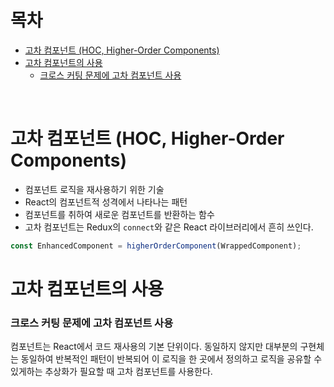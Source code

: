 # 목차

- [고차 컴포넌트 (HOC, Higher-Order Components)](#고차-컴포넌트-hoc-higher-order-components)
- [고차 컴포넌트의 사용](#고차-컴포넌트의-사용)
  - [크로스 커팅 문제에 고차 컴포넌트 사용](#크로스-커팅-문제에-고차-컴포넌트-사용)

<br>

# 고차 컴포넌트 (HOC, Higher-Order Components)

- 컴포넌트 로직을 재사용하기 위한 기술
- React의 컴포넌트적 성격에서 나타나는 패턴
- 컴포넌트를 취하여 새로운 컴포넌트를 반환하는 함수
- 고차 컴포넌트는 Redux의 `connect`와 같은 React 라이브러리에서 흔히 쓰인다.

```javascript
const EnhancedComponent = higherOrderComponent(WrappedComponent);
```

# 고차 컴포넌트의 사용

### 크로스 커팅 문제에 고차 컴포넌트 사용

컴포넌트는 React에서 코드 재사용의 기본 단위이다. 동일하지 않지만 대부분의 구현체는 동일하여 반복적인 패턴이 반복되어 이 로직을 한 곳에서 정의하고 로직을 공유할 수 있게하는 추상화가 필요할 때 고차 컴포넌트를 사용한다.
